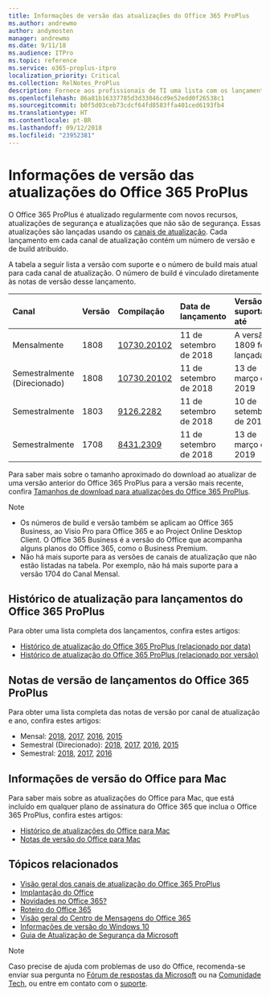 ```yaml
---
title: Informações de versão das atualizações do Office 365 ProPlus
ms.author: andrewmo
author: andymosten
manager: andrewmo
ms.date: 9/11/18
ms.audience: ITPro
ms.topic: reference
ms.service: o365-proplus-itpro
localization_priority: Critical
ms.collection: RelNotes_ProPlus
description: Fornece aos profissionais de TI uma lista com os lançamentos mais recentes para o Office 365 ProPlus para cada canal de atualização, e links para notas de versão e o histórico de atualizações
ms.openlocfilehash: 86a81b16337785d3d33046cd9e52edd0f26538c1
ms.sourcegitcommit: b0f5d03ceb73cdcf64fd8583ffa401ced6193fb4
ms.translationtype: HT
ms.contentlocale: pt-BR
ms.lasthandoff: 09/12/2018
ms.locfileid: "23952381"
---
```

# <a name="release-information-for-updates-to-office-365-proplus"></a>Informações de versão das atualizações do Office 365 ProPlus

O Office 365 ProPlus é atualizado regularmente com novos recursos, atualizações de segurança e atualizações que não são de segurança. Essas atualizações são lançadas usando os [canais de atualização](https://docs.microsoft.com/DeployOffice/overview-of-update-channels-for-office-365-proplus). Cada lançamento em cada canal de atualização contém um número de versão e de build atribuído. 

A tabela a seguir lista a versão com suporte e o número de build mais atual para cada canal de atualização. O número de build é vinculado diretamente às notas de versão desse lançamento. 

  
|**Canal**|**Versão**|**Compilação**|**Data de lançamento**|**Versão suportada até**|
|:-----|:-----|:-----|:-----|:-----|
|Mensalmente  <br/> |1808  <br/> |[10730.20102](monthly-channel-2018.md#version-1808-september-11)  <br/> | 11 de setembro de 2018  <br/> |A versão 1809 foi lançada <br/>|
|Semestralmente (Direcionado)  <br/> |1808  <br/> |[10730.20102](semi-annual-channel-targeted-2018.md#version-1808-September-11)  <br/> | 11 de setembro de 2018  <br/> | 13 de março de 2019 <br/>|
|Semestralmente <br/> |1803  <br/> | [9126.2282](semi-annual-channel-2018.md#version-1803-september-11) <br/> | 11 de setembro de 2018  <br/> | 10 de setembro de 2019 <br/>|
|Semestralmente <br/> |1708  <br/> |[8431.2309](semi-annual-channel-2018.md#version-1708-september-11)  <br/> | 11 de setembro de 2018  <br/> | 13 de março de 2019 <br/>|

Para saber mais sobre o tamanho aproximado do download ao atualizar de uma versão anterior do Office 365 ProPlus para a versão mais recente, confira [Tamanhos de download para atualizações do Office 365 ProPlus](download-sizes-office365-proplus-updates.md).

> [!NOTE]
> - Os números de build e versão também se aplicam ao Office 365 Business, ao Visio Pro para Office 365 e ao Project Online Desktop Client. O Office 365 Business é a versão do Office que acompanha alguns planos do Office 365, como o Business Premium.
> - Não há mais suporte para as versões de canais de atualização que não estão listadas na tabela. Por exemplo, não há mais suporte para a versão 1704 do Canal Mensal. 


## <a name="update-history-for-office-365-proplus-releases"></a>Histórico de atualização para lançamentos do Office 365 ProPlus

Para obter uma lista completa dos lançamentos, confira estes artigos:
 - [Histórico de atualização do Office 365 ProPlus (relacionado por data)](update-history-office365-proplus-by-date.md)
 - [Histórico de atualização do Office 365 ProPlus (relacionado por versão)](update-history-office365-proplus-by-version.md)

## <a name="release-notes-for-office-365-proplus-releases"></a>Notas de versão de lançamentos do Office 365 ProPlus

Para obter uma lista completa das notas de versão por canal de atualização e ano, confira estes artigos:
 - Mensal: [2018](monthly-channel-2018.md), [2017](monthly-channel-2017.md), [2016](monthly-channel-2016.md), [2015](monthly-channel-2015.md)
 - Semestral (Direcionado): [2018](semi-annual-channel-targeted-2018.md), [2017](semi-annual-channel-targeted-2017.md), [2016](semi-annual-channel-targeted-2016.md), [2015](semi-annual-channel-targeted-2015.md)
 - Semestral: [2018](semi-annual-channel-2018.md), [2017](semi-annual-channel-2017.md), [2016](semi-annual-channel-2016.md)

## <a name="office-for-mac-release-information"></a>Informações de versão do Office para Mac

Para saber mais sobre as atualizações do Office para Mac, que está incluído em qualquer plano de assinatura do Office 365 que inclua o Office 365 ProPlus, confira estes artigos:
 - [Histórico de atualizações do Office para Mac](update-history-office-for-mac.md)
 - [Notas de versão do Office para Mac](release-notes-office-for-mac.md)


## <a name="related-topics"></a>Tópicos relacionados

- [Visão geral dos canais de atualização do Office 365 ProPlus](https://docs.microsoft.com/DeployOffice/overview-of-update-channels-for-office-365-proplus)
- [Implantação do Office](https://docs.microsoft.com/deployoffice/)
- [Novidades no Office 365?](https://support.office.com/article/95c8d81d-08ba-42c1-914f-bca4603e1426)
- [Roteiro do Office 365](https://products.office.com/business/office-365-roadmap)
- [Visão geral do Centro de Mensagens do Office 365](https://support.office.com/article/38fb3333-bfcc-4340-a37b-deda509c2093)
- [Informações de versão do Windows 10](https://www.microsoft.com/itpro/windows-10/release-information)
- [Guia de Atualização de Segurança da Microsoft](https://portal.msrc.microsoft.com/)

> [!NOTE]
> Caso precise de ajuda com problemas de uso do Office, recomenda-se enviar sua pergunta no [Fórum de respostas da Microsoft](https://answers.microsoft.com/) ou na [Comunidade Tech](https://techcommunity.microsoft.com/), ou entre em contato com o [suporte](https://support.microsoft.com/contactus).
